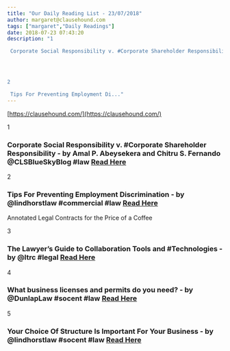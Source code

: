 ```yaml
---
title: "Our Daily Reading List - 23/07/2018"
author: margaret@clausehound.com
tags: ["margaret","Daily Readings"]
date: 2018-07-23 07:43:20
description: "1

 Corporate Social Responsibility v. #Corporate Shareholder Responsibility - by Amal P. Abeysekera and Chitru S. Fernando @CLSBlueSkyBlog #law Read Here

 


2

 Tips For Preventing Employment Di..."
---
```


[https://clausehound.com/](https://clausehound.com/)

1

###  Corporate Social Responsibility v. #Corporate Shareholder Responsibility - by Amal P. Abeysekera and Chitru S. Fernando @CLSBlueSkyBlog #law [Read Here](http://clsbluesky.law.columbia.edu/2018/07/09/corporate-social-responsibility-v-corporate-shareholder-responsibility/)

 

2

###  Tips For Preventing Employment Discrimination - by @lindhorstlaw #commercial #law [Read Here](http://www.lindhorstlaw.com/blog/2018/07/tips-for-preventing-employment-discrimination.shtml)

Annotated Legal Contracts
for the Price of a Coffee

3

###  The Lawyer’s Guide to Collaboration Tools and #Technologies - by @ltrc #legal  [Read Here](http://www.lawtechnologytoday.org/2018/07/collaboration-tools-and-technologies/)

 

4

###  What business licenses and permits do you need? - by @DunlapLaw #socent #law [Read Here](https://www.dunlaplaw.com/blog/2018/07/what-business-licenses-and-permits-do-you-need.shtml)

 

5

###  Your Choice Of Structure Is Important For Your Business - by @lindhorstlaw #socent #law [Read Here](http://www.lindhorstlaw.com/blog/2018/07/your-choice-of-structure-is-important-for-your-business.shtml)

 